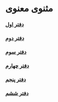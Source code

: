 # مثنوی معنوی

### [دفتر اول](./masnavi1-khavar.pdf)
### [دفتر دوم](./moulavi2-khavar.pdf)
### [دفتر سوم](./moulavi3-khavar.pdf)
### [دفتر چهارم](./moulavi4-khavar.pdf)
### [دفتر پنجم](./moulavi5-khavar.pdf)
### [دفتر ششم](./moulavi6-khavar.pdf)
